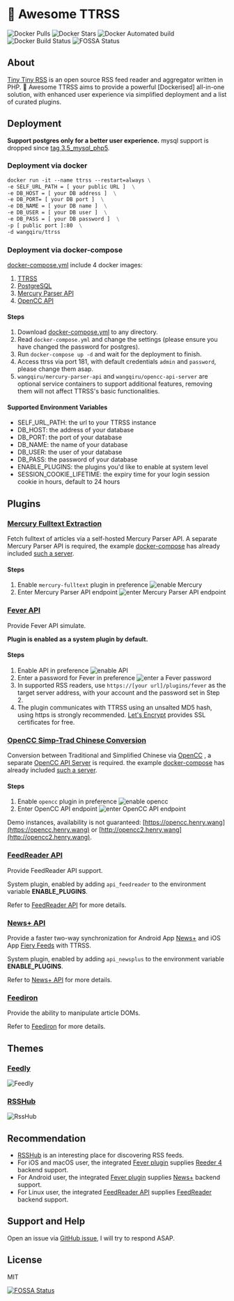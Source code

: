 # 🐋 Awesome TTRSS

![Docker Pulls](https://img.shields.io/docker/pulls/wangqiru/ttrss.svg)
![Docker Stars](https://img.shields.io/docker/stars/wangqiru/ttrss.svg)
![Docker Automated build](https://img.shields.io/docker/automated/wangqiru/ttrss.svg)
![Docker Build Status](https://img.shields.io/docker/build/wangqiru/ttrss.svg)
![FOSSA Status](https://app.fossa.io/api/projects/git%2Bgithub.com%2FHenryQW%2Fdocker-ttrss-plugins.svg?type=shield)

## About

[Tiny Tiny RSS](https://tt-rss.org/) is an open source RSS feed reader and aggregator written in PHP. 🐋 Awesome TTRSS aims to provide a powerful [Dockerised] all-in-one solution, with enhanced user experience via simplified deployment and a list of curated plugins.

## Deployment

**Support postgres only for a better user experience.** mysql support is dropped since [tag 3.5_mysql_php5](https://github.com/HenryQW/docker-ttrss-plugins/tree/3.5_mysql_php5).

### Deployment via docker

```dockerfile
docker run -it --name ttrss --restart=always \
-e SELF_URL_PATH = [ your public URL ]  \
-e DB_HOST = [ your DB address ]  \
-e DB_PORT= [ your DB port ]  \
-e DB_NAME = [ your DB name ]  \
-e DB_USER = [ your DB user ]  \
-e DB_PASS = [ your DB password ]  \
-p [ public port ]:80  \
-d wangqiru/ttrss
```

### Deployment via docker-compose

[docker-compose.yml](https://github.com/HenryQW/docker-ttrss-plugins/blob/master/docker-compose.yml) include 4 docker images:

1. [TTRSS](https://hub.docker.com/r/wangqiru/ttrss)
1. [PostgreSQL](https://hub.docker.com/r/sameersbn/postgresql)
1. [Mercury Parser API](https://hub.docker.com/r/wangqiru/mercury-parser-api)
1. [OpenCC API](https://hub.docker.com/r/wangqiru/opencc-api-server)

#### Steps

1. Download [docker-compose.yml](https://github.com/HenryQW/docker-ttrss-plugins/blob/master/docker-compose.yml) to any directory.
1. Read `docker-compose.yml` and change the settings (please ensure you have changed the password for postgres).
1. Run `docker-compose up -d` and wait for the deployment to finish.
1. Access ttrss via port 181, with default credentials `admin` and `password`, please change them asap.
1. `wangqiru/mercury-parser-api` and `wangqiru/opencc-api-server` are optional service containers to support additional features, removing them will not affect TTRSS's basic functionalities.

#### Supported Environment Variables

* SELF_URL_PATH: the url to your TTRSS instance
* DB_HOST: the address of your database
* DB_PORT: the port of your database
* DB_NAME: the name of your database
* DB_USER: the user of your database
* DB_PASS: the password of your database
* ENABLE_PLUGINS: the plugins you'd like to enable at system level
* SESSION_COOKIE_LIFETIME: the expiry time for your login session cookie in hours, default to 24 hours

## Plugins

### [Mercury Fulltext Extraction](https://github.com/HenryQW/mercury_fulltext)

Fetch fulltext of articles via a self-hosted Mercury Parser API. A separate Mercury Parser API is required, the example [docker-compose](#deployment-via-docker-compose) has already included [such a server](https://github.com/HenryQW/mercury-parser-api).

#### Steps

1. Enable `mercury-fulltext` plugin in preference
    ![enable Mercury](https://share.henry.wang/92AGp5/x9xYB93cnX+)
1. Enter Mercury Parser API endpoint
    ![enter Mercury Parser API endpoint](https://share.henry.wang/KFrzMD/O2xonuy9ta+)

### [Fever API](https://github.com/HenryQW/tinytinyrss-fever-plugin)

Provide Fever API simulate.

**Plugin is enabled as a system plugin by default.**

#### Steps

1. Enable API in preference
    ![enable API](https://share.henry.wang/X2AnXi/bVVDg9mGDm+)
1. Enter a password for Fever in preference
    ![enter a Fever password](https://share.henry.wang/HspODo/xRSbZQheVN+)
1. In supported RSS readers, use `https://[your url]/plugins/fever` as the target server address, with your account and the password set in Step 2.
1. The plugin communicates with TTRSS using an unsalted MD5 hash, using https is strongly recommended. [Let's Encrypt](https://letsencrypt.org/) provides SSL certificates for free.

### [OpenCC Simp-Trad Chinese Conversion](https://github.com/HenryQW/ttrss_opencc)

Conversion between Traditional and Simplified Chinese via [OpenCC](https://github.com/BYVoid/OpenCC) , a separate [OpenCC API Server](https://github.com/HenryQW/OpenCC.henry.wang) is required. the example [docker-compose](#deployment-via-docker-compose) has already included [such a server](https://github.com/HenryQW/OpenCC.henry.wang).

#### Steps

1. Enable `opencc` plugin in preference
    ![enable opencc](https://share.henry.wang/EvN5Nl/2RHNnMV2iP+)
1. Enter OpenCC API endpoint
    ![enter OpenCC API endpoint](https://share.henry.wang/JdJeUB/vIsRBk3EXn+)

Demo instances, availability is not guaranteed: [https://opencc.henry.wang](https://opencc.henry.wang) or [http://opencc2.henry.wang](http://opencc2.henry.wang).

### [FeedReader API](https://github.com/jangernert/FeedReader/tree/master/data/tt-rss-feedreader-plugin)

Provide FeedReader API support.

System plugin, enabled by adding `api_feedreader` to the environment variable **ENABLE_PLUGINS**.

Refer to [FeedReader API](https://github.com/jangernert/FeedReader/tree/master/data/tt-rss-feedreader-plugin) for more details.

### [News+ API](https://github.com/voidstern/tt-rss-newsplus-plugin/)

Provide a faster two-way synchronization for Android App [News+](http://github.com/noinnion/newsplus/) and iOS App [Fiery Feeds](http://cocoacake.net/apps/fiery/) with TTRSS.

System plugin, enabled by adding `api_newsplus` to the environment variable **ENABLE_PLUGINS**.

Refer to [News+ API](https://github.com/voidstern/tt-rss-newsplus-plugin/) for more details.

### [Feediron](https://github.com/feediron/ttrss_plugin-feediron)

Provide the ability to manipulate article DOMs.

Refer to [Feediron](https://github.com/feediron/ttrss_plugin-feediron) for more details.

## Themes

### [Feedly](https://github.com/levito/tt-rss-feedly-theme)

![Feedly](https://share.henry.wang/f3WNje/Q7RoLBSUFp+)

### [RSSHub](https://github.com/DIYgod/ttrss-theme-rsshub)

![RssHub](https://share.henry.wang/E5Lifa/1ykvdTWuew+)

## Recommendation

* [RSSHub](https://docs.rsshub.app/en/) is an interesting place for discovering RSS feeds.
* For iOS and macOS user, the integrated [Fever plugin](https://github.com/HenryQW/tinytinyrss-fever-plugin) supplies [Reeder 4](http://reederapp.com/) backend support.
* For Android user, the integrated [Fever plugin](https://github.com/HenryQW/tinytinyrss-fever-plugin) supplies [News+](http://github.com/noinnion/newsplus/) backend support.
* For Linux user, the integrated [FeedReader API](https://github.com/jangernert/FeedReader/tree/master/data/tt-rss-feedreader-plugin) supplies [FeedReader](https://jangernert.github.io/FeedReader/) backend support.

## Support and Help

Open an issue via [GitHub issue](https://github.com/HenryQW/docker-ttrss-plugins/issues), I will try to respond ASAP.

## License

MIT

[![FOSSA Status](https://app.fossa.io/api/projects/git%2Bgithub.com%2FHenryQW%2Fdocker-ttrss-plugins.svg?type=large)](https://app.fossa.io/projects/git%2Bgithub.com%2FHenryQW%2Fdocker-ttrss-plugins?ref=badge_large)
